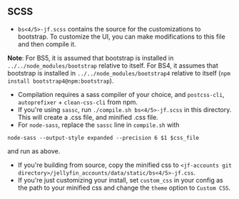 ## SCSS

* `bs<4/5>-jf.scss` contains the source for the customizations to bootstrap. To customize the UI, you can make modifications to this file and then compile it.

**Note**: For BS5, it is assumed that bootstrap is installed in `../../node_modules/bootstrap` relative to itself.
For BS4, it assumes that bootstrap is installed in `../../node_modules/bootstrap4` relative to itself (`npm install bootstrap4@npm:bootstrap`).
* Compilation requires a sass compiler of your choice, and `postcss-cli`, `autoprefixer` + `clean-css-cli` from npm.
* If you're using `sassc`, run `./compile.sh bs<4/5>-jf.scss` in this directory. This will create a .css file, and minified .css file.
* For `node-sass`, replace the `sassc` line in `compile.sh` with 
```
node-sass --output-style expanded --precision 6 $1 $css_file
```
and run as above.
* If you're building from source, copy the minified css to `<jf-accounts git directory>/jellyfin_accounts/data/static/bs<4/5>-jf.css`.
* If you're just customizing your install, set `custom_css` in your config as the path to your minified css and change the `theme` option to `Custom CSS`.

